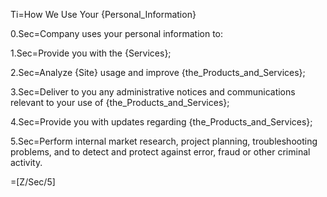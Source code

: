 Ti=How We Use Your {Personal_Information}

0.Sec=Company uses your personal information to:

1.Sec=Provide you with the {Services};

2.Sec=Analyze {Site} usage and improve {the_Products_and_Services};

3.Sec=Deliver to you any administrative notices and communications relevant to your use of {the_Products_and_Services};

4.Sec=Provide you with updates regarding {the_Products_and_Services};

5.Sec=Perform internal market research, project planning, troubleshooting problems, and to detect and protect against error, fraud or other criminal activity.

=[Z/Sec/5]